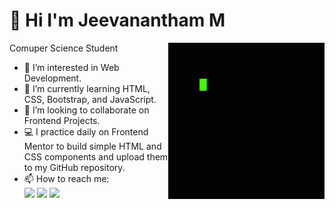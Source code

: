 # 👋 Hi I'm Jeevanantham M 
Comuper Science Student
<img align="right" height="250" width="250" src="Code Coding GIF - Code Coding Programming - Discover & Share GIFs.gif">
- 👀 I’m interested in Web Development.
- 🌱 I’m currently learning HTML, CSS, Bootstrap, and JavaScript.
- 💞️ I’m looking to collaborate on Frontend Projects.
- 💻 I practice daily on Frontend Mentor to build simple HTML and CSS components and upload them to my GitHub repository.
- 📫 How to reach me: 
  <br /> [<img src="https://img.shields.io/badge/Twitter-1DA1F2?style=for-the-badge&logo=twitter&logoColor=white" />](https://x.com/jeeva_004) [<img src="https://img.shields.io/badge/LinkedIn-0077B5?style=for-the-badge&logo=linkedin&logoColor=white" />](https://www.linkedin.com/in/jeevanantham-murugaiyan-6203ba28b/) [<img 	src="https://img.shields.io/badge/Instagram-E4405F?style=for-the-badge&logo=instagram&logoColor=white" />](https://www.instagram.com/nanthan.2004/) 

  
